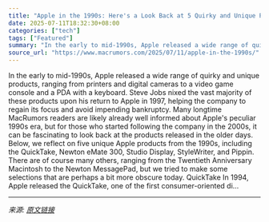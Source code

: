 ```yaml
---
title: "Apple in the 1990s: Here's a Look Back at 5 Quirky and Unique Products"
date: 2025-07-11T18:32:30+08:00
categories: ["tech"]
tags: ["Featured"]
summary: "In the early to mid-1990s, Apple released a wide range of quirky and unique products, ranging from printers and digital cameras to a video game console and a PDA with a keyboard. Steve Jobs nixed the "
source_url: "https://www.macrumors.com/2025/07/11/apple-in-the-1990s/"
---
```


In the early to mid-1990s, Apple released a wide range of quirky and unique products, ranging from printers and digital cameras to a video game console and a PDA with a keyboard. Steve Jobs nixed the vast majority of these products upon his return to Apple in 1997, helping the company to regain its focus and avoid impending bankruptcy. Many longtime MacRumors readers are likely already well informed about Apple's peculiar 1990s era, but for those who started following the company in the 2000s, it can be fascinating to look back at the products released in the older days. Below, we reflect on five unique Apple products from the 1990s, including the QuickTake, Newton eMate 300, Studio Display, StyleWriter, and Pippin. There are of course many others, ranging from the Twentieth Anniversary Macintosh to the Newton MessagePad, but we tried to make some selections that are perhaps a bit more obscure today. QuickTake In 1994, Apple released the QuickTake, one of the first consumer-oriented di...

---

*来源: [原文链接](https://www.macrumors.com/2025/07/11/apple-in-the-1990s/)*
